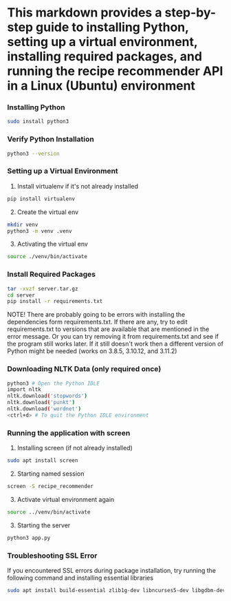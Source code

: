 # This markdown provides a step-by-step guide to installing Python, setting up a virtual environment, installing required packages, and running the recipe recommender API in a Linux (Ubuntu) environment

### Installing Python

```bash
sudo install python3
```

### Verify Python Installation

```bash
python3 --version
```

### Setting up a Virtual Environment

1. Install virtualenv if it's not already installed
```bash
pip install virtualenv
```

2. Create the virtual env
```bash
mkdir venv
python3 -m venv .venv
```

3. Activating the virtual env
```bash
source ./venv/bin/activate
```

### Install Required Packages

```bash 
tar -xvzf server.tar.gz
cd server
pip install -r requirements.txt
``` 

NOTE! There are probably going to be errors with installing the dependencies form requirements.txt. If there are any, try to edit requirements.txt to versions that are available that are mentioned in the error message. Or you can try removing it from requirements.txt and see if the program still works later. If it still doesn't work then a different version of Python might be needed (works on 3.8.5, 3.10.12, and 3.11.2)

### Downloading NLTK Data (only required once)

```bash 
python3 # Open the Python IDLE 
import nltk
nltk.download('stopwords')
nltk.download('punkt')
nltk.download('wordnet')
<ctrl+d> # To quit the Python IDLE environment
```

### Running the application with screen

1. Installing screen (if not already installed)
```bash
sudo apt install screen
```
2. Starting named session
```bash
screen -S recipe_recommender
```

3. Activate virtual environment again
```bash
source ../venv/bin/activate
```

3. Starting the server

```bash
python3 app.py
``` 


### Troubleshooting SSL Error
If you encountered SSL errors during package installation, try running the following command and installing essential libraries
```bash
sudo apt install build-essential zlib1g-dev libncurses5-dev libgdbm-dev libnss3-dev libssl-dev libreadline-dev libffi-dev wget```
